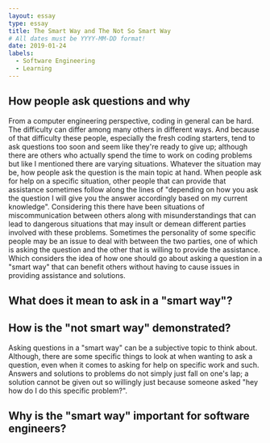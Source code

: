 ```yaml
---
layout: essay
type: essay
title: The Smart Way and The Not So Smart Way
# All dates must be YYYY-MM-DD format!
date: 2019-01-24
labels:
  - Software Engineering
  - Learning
---
```

## How people ask questions and why
From a computer engineering perspective, coding in general can be hard. The difficulty can differ among many others in different ways. And because of that difficulty these people, especially the fresh coding starters, tend to ask questions too soon and seem like they're ready to give up; although there are others who actually spend the time to work on coding problems but like I mentioned there are varying situations. Whatever the situation may be, how people ask the question is the main topic at hand. When people ask for help on a specific situation, other people that can provide that assistance sometimes follow along the lines of "depending on how you ask the question I will give you the answer accordingly based on my current knowledge". Considering this there have been situations of miscommunication between others along with misunderstandings that can lead to dangerous situations that may insult or demean different parties involved with these problems. Sometimes the personality of some specific people may be an issue to deal with between the two parties, one of which is asking the question and the other that is willing to provide the assistance. Which considers the idea of how one should go about asking a question in a "smart way" that can benefit others without having to cause issues in providing assistance and solutions.

## What does it mean to ask in a "smart way"?


## How is the "not smart way" demonstrated?
Asking questions in a "smart way" can be a subjective topic to think about. Although, there are some specific things to look at when wanting to ask a question, even when it comes to asking for help on specific work and such. Answers and solutions to problems do not simply just fall on one's lap; a solution cannot be given out so willingly just because someone asked "hey how do I do this specific problem?".

## Why is the "smart way" important for software engineers?

